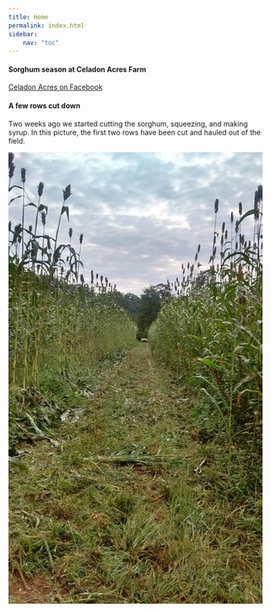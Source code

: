 ```yaml
---
title: Home
permalink: index.html
sidebar:
    nav: "toc"
---
```


#### Sorghum season at Celadon Acres Farm

[Celadon Acres on Facebook](http://facebook.com/celadonacres)


#### A few rows cut down

Two weeks ago we started cutting the sorghum, squeezing, and making syrup. In this picture, the first two rows
have been cut and hauled out of the field.

![](image_1_t.jpg)

